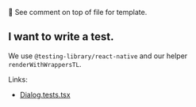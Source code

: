 <!-- Template

## What I am trying to do

Short comment on how we do things and any preferences.

Links:
- link 1
- link 2

-->

👀 See comment on top of file for template.

## I want to write a test.

We use `@testing-library/react-native` and our helper `renderWithWrappersTL`.

Links:

- [Dialog.tests.tsx](src/palette/elements/Dialog/Dialog.tests.tsx)
